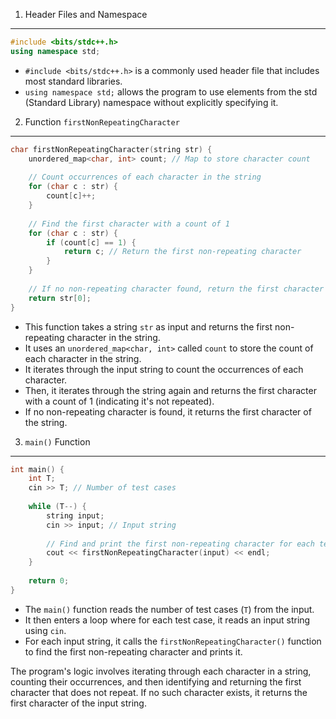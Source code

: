 1. Header Files and Namespace
---
```c++
#include <bits/stdc++.h> 
using namespace std;
```

- ``#include <bits/stdc++.h>`` is a commonly used header file that includes most standard libraries.
- `using namespace std;` allows the program to use elements from the std (Standard Library) namespace without explicitly specifying it.

2. Function ```firstNonRepeatingCharacter```
---
```c++
char firstNonRepeatingCharacter(string str) {
    unordered_map<char, int> count; // Map to store character count
    
    // Count occurrences of each character in the string
    for (char c : str) {
        count[c]++;
    }
    
    // Find the first character with a count of 1
    for (char c : str) {
        if (count[c] == 1) {
            return c; // Return the first non-repeating character
        }
    }
    
    // If no non-repeating character found, return the first character of the string
    return str[0];
}
```

- This function takes a string `str` as input and returns the first non-repeating character in the string.
- It uses an `unordered_map<char, int>` called `count` to store the count of each character in the string.
- It iterates through the input string to count the occurrences of each character.
- Then, it iterates through the string again and returns the first character with a count of 1 (indicating it's not repeated).
- If no non-repeating character is found, it returns the first character of the string.

3. ```main()``` Function
---
```c++
int main() {
    int T;
    cin >> T; // Number of test cases
    
    while (T--) {
        string input;
        cin >> input; // Input string
        
        // Find and print the first non-repeating character for each test case
        cout << firstNonRepeatingCharacter(input) << endl;
    }
    
    return 0;
}
```

- The `main()` function reads the number of test cases (`T`) from the input.
- It then enters a loop where for each test case, it reads an input string using `cin`.
- For each input string, it calls the `firstNonRepeatingCharacter()` function to find the first non-repeating character and prints it.

The program's logic involves iterating through each character in a string, counting their occurrences, and then identifying and returning the first character that does not repeat. If no such character exists, it returns the first character of the input string.


